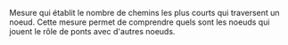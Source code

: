 Mesure qui établit le nombre de chemins les plus courts qui traversent un noeud. Cette mesure permet de comprendre quels sont les noeuds qui jouent le rôle de ponts avec d'autres noeuds. 